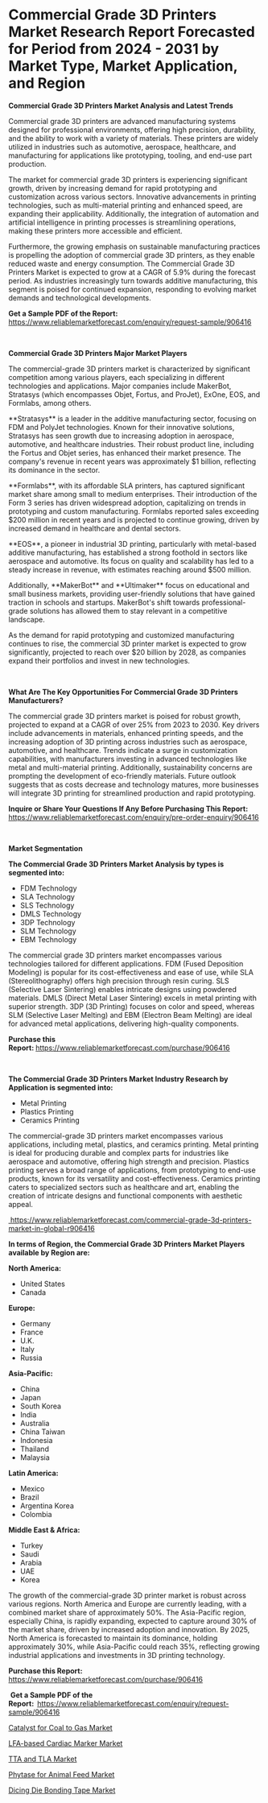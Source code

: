 <p><h1>Commercial Grade 3D Printers Market Research Report Forecasted for Period from 2024 -  2031 by Market Type, Market Application, and Region</h1></p><p><strong>Commercial Grade 3D Printers Market Analysis and Latest Trends</strong></p>
<p><p>Commercial grade 3D printers are advanced manufacturing systems designed for professional environments, offering high precision, durability, and the ability to work with a variety of materials. These printers are widely utilized in industries such as automotive, aerospace, healthcare, and manufacturing for applications like prototyping, tooling, and end-use part production.</p><p>The market for commercial grade 3D printers is experiencing significant growth, driven by increasing demand for rapid prototyping and customization across various sectors. Innovative advancements in printing technologies, such as multi-material printing and enhanced speed, are expanding their applicability. Additionally, the integration of automation and artificial intelligence in printing processes is streamlining operations, making these printers more accessible and efficient.</p><p>Furthermore, the growing emphasis on sustainable manufacturing practices is propelling the adoption of commercial grade 3D printers, as they enable reduced waste and energy consumption. The Commercial Grade 3D Printers Market is expected to grow at a CAGR of 5.9% during the forecast period. As industries increasingly turn towards additive manufacturing, this segment is poised for continued expansion, responding to evolving market demands and technological developments.</p></p>
<p><strong>Get a Sample PDF of the Report:&nbsp;</strong> <a href="https://www.reliablemarketforecast.com/enquiry/request-sample/906416?utm_campaign=1127&utm_medium=2&utm_source=Github&utm_content=ia&utm_term=11102024&utm_id=commercial-grade-3d-printers">https://www.reliablemarketforecast.com/enquiry/request-sample/906416</a></p>
<p>&nbsp;</p>
<p><strong>Commercial Grade 3D Printers Major Market Players</strong></p>
<p><p>The commercial-grade 3D printers market is characterized by significant competition among various players, each specializing in different technologies and applications. Major companies include MakerBot, Stratasys (which encompasses Objet, Fortus, and ProJet), ExOne, EOS, and Formlabs, among others.</p><p>**Stratasys** is a leader in the additive manufacturing sector, focusing on FDM and PolyJet technologies. Known for their innovative solutions, Stratasys has seen growth due to increasing adoption in aerospace, automotive, and healthcare industries. Their robust product line, including the Fortus and Objet series, has enhanced their market presence. The company's revenue in recent years was approximately $1 billion, reflecting its dominance in the sector.</p><p>**Formlabs**, with its affordable SLA printers, has captured significant market share among small to medium enterprises. Their introduction of the Form 3 series has driven widespread adoption, capitalizing on trends in prototyping and custom manufacturing. Formlabs reported sales exceeding $200 million in recent years and is projected to continue growing, driven by increased demand in healthcare and dental sectors. </p><p>**EOS**, a pioneer in industrial 3D printing, particularly with metal-based additive manufacturing, has established a strong foothold in sectors like aerospace and automotive. Its focus on quality and scalability has led to a steady increase in revenue, with estimates reaching around $500 million.</p><p>Additionally, **MakerBot** and **Ultimaker** focus on educational and small business markets, providing user-friendly solutions that have gained traction in schools and startups. MakerBot's shift towards professional-grade solutions has allowed them to stay relevant in a competitive landscape.</p><p>As the demand for rapid prototyping and customized manufacturing continues to rise, the commercial 3D printer market is expected to grow significantly, projected to reach over $20 billion by 2028, as companies expand their portfolios and invest in new technologies.</p></p>
<p>&nbsp;</p>
<p><strong>What Are The Key Opportunities For Commercial Grade 3D Printers Manufacturers?</strong></p>
<p><p>The commercial grade 3D printers market is poised for robust growth, projected to expand at a CAGR of over 25% from 2023 to 2030. Key drivers include advancements in materials, enhanced printing speeds, and the increasing adoption of 3D printing across industries such as aerospace, automotive, and healthcare. Trends indicate a surge in customization capabilities, with manufacturers investing in advanced technologies like metal and multi-material printing. Additionally, sustainability concerns are prompting the development of eco-friendly materials. Future outlook suggests that as costs decrease and technology matures, more businesses will integrate 3D printing for streamlined production and rapid prototyping.</p></p>
<p><strong>Inquire or Share Your Questions If Any Before Purchasing This Report:</strong> <a href="https://www.reliablemarketforecast.com/enquiry/pre-order-enquiry/906416?utm_campaign=1127&utm_medium=2&utm_source=Github&utm_content=ia&utm_term=11102024&utm_id=commercial-grade-3d-printers">https://www.reliablemarketforecast.com/enquiry/pre-order-enquiry/906416</a></p>
<p>&nbsp;</p>
<p><strong>Market Segmentation</strong></p>
<p><strong>The Commercial Grade 3D Printers Market Analysis by types is segmented into:</strong></p>
<p><ul><li>FDM Technology</li><li>SLA Technology</li><li>SLS Technology</li><li>DMLS Technology</li><li>3DP Technology</li><li>SLM Technology</li><li>EBM Technology</li></ul></p>
<p><p>The commercial grade 3D printers market encompasses various technologies tailored for different applications. FDM (Fused Deposition Modeling) is popular for its cost-effectiveness and ease of use, while SLA (Stereolithography) offers high precision through resin curing. SLS (Selective Laser Sintering) enables intricate designs using powdered materials. DMLS (Direct Metal Laser Sintering) excels in metal printing with superior strength. 3DP (3D Printing) focuses on color and speed, whereas SLM (Selective Laser Melting) and EBM (Electron Beam Melting) are ideal for advanced metal applications, delivering high-quality components.</p></p>
<p><strong>Purchase this Report:&nbsp;</strong><a href="https://www.reliablemarketforecast.com/purchase/906416?utm_campaign=1127&utm_medium=2&utm_source=Github&utm_content=ia&utm_term=11102024&utm_id=commercial-grade-3d-printers">https://www.reliablemarketforecast.com/purchase/906416</a></p>
<p>&nbsp;</p>
<p><strong>The Commercial Grade 3D Printers Market Industry Research by Application is segmented into:</strong></p>
<p><ul><li>Metal Printing</li><li>Plastics Printing</li><li>Ceramics Printing</li></ul></p>
<p><p>The commercial-grade 3D printers market encompasses various applications, including metal, plastics, and ceramics printing. Metal printing is ideal for producing durable and complex parts for industries like aerospace and automotive, offering high strength and precision. Plastics printing serves a broad range of applications, from prototyping to end-use products, known for its versatility and cost-effectiveness. Ceramics printing caters to specialized sectors such as healthcare and art, enabling the creation of intricate designs and functional components with aesthetic appeal.</p></p>
<p><a href="https://www.reliablemarketforecast.com/commercial-grade-3d-printers-market-in-global-r906416?utm_campaign=1127&utm_medium=2&utm_source=Github&utm_content=ia&utm_term=11102024&utm_id=commercial-grade-3d-printers">&nbsp;https://www.reliablemarketforecast.com/commercial-grade-3d-printers-market-in-global-r906416</a></p>
<p><strong>In terms of Region, the Commercial Grade 3D Printers Market Players available by Region are:</strong></p>
<p>
    <p> <strong> North America: </strong>
        <ul>
            <li>United States</li>
            <li>Canada</li>
        </ul>
        </p> 
    <p> <strong> Europe: </strong>
        <ul>
            <li>Germany</li>
            <li>France</li>
            <li>U.K.</li>
            <li>Italy</li>
            <li>Russia</li>
        </ul>
        </p> 
    <p> <strong> Asia-Pacific: </strong>
        <ul>
            <li>China</li>
            <li>Japan</li>
            <li>South Korea</li>
            <li>India</li>
            <li>Australia</li>
            <li>China Taiwan</li>
            <li>Indonesia</li>
            <li>Thailand</li>
            <li>Malaysia</li>
        </ul>
        </p> 
    <p> <strong> Latin America: </strong>
        <ul>
            <li>Mexico</li>
            <li>Brazil</li>
            <li>Argentina Korea</li>
            <li>Colombia</li>
        </ul>
        </p> 
    <p> <strong> Middle East & Africa: </strong>
        <ul>
            <li>Turkey</li>
            <li>Saudi</li>
            <li>Arabia</li>
            <li>UAE</li>
            <li>Korea</li>
        </ul>
    </p>
    </p>
<p><p>The growth of the commercial-grade 3D printer market is robust across various regions. North America and Europe are currently leading, with a combined market share of approximately 50%. The Asia-Pacific region, especially China, is rapidly expanding, expected to capture around 30% of the market share, driven by increased adoption and innovation. By 2025, North America is forecasted to maintain its dominance, holding approximately 30%, while Asia-Pacific could reach 35%, reflecting growing industrial applications and investments in 3D printing technology.</p></p>
<p><strong>Purchase this Report: </strong><a href="https://www.reliablemarketforecast.com/purchase/906416?utm_campaign=1127&utm_medium=2&utm_source=Github&utm_content=ia&utm_term=11102024&utm_id=commercial-grade-3d-printers">https://www.reliablemarketforecast.com/purchase/906416</a></p>
<p>&nbsp;<strong>Get a Sample PDF of the Report:&nbsp;&nbsp;</strong><a href="https://www.reliablemarketforecast.com/enquiry/request-sample/906416?utm_campaign=1127&utm_medium=2&utm_source=Github&utm_content=ia&utm_term=11102024&utm_id=commercial-grade-3d-printers">https://www.reliablemarketforecast.com/enquiry/request-sample/906416</a></p>
<p><strong></strong></p>
<p><p><a href="https://www.linkedin.com/pulse/strategic-market-insights-navigating-global-catalyst-p2ztf?utm_campaign=1127&utm_medium=2&utm_source=Github&utm_content=ia&utm_term=11102024&utm_id=commercial-grade-3d-printers">Catalyst for Coal to Gas Market</a></p><p><a href="https://www.linkedin.com/pulse/lfa-based-cardiac-marker-market-dynamics-application-types-eks6c?utm_campaign=1127&utm_medium=2&utm_source=Github&utm_content=ia&utm_term=11102024&utm_id=commercial-grade-3d-printers">LFA-based Cardiac Marker Market</a></p><p><a href="https://www.linkedin.com/pulse/global-perspectives-tta-tla-market-trends-forecast-2024-nyshe?utm_campaign=1127&utm_medium=2&utm_source=Github&utm_content=ia&utm_term=11102024&utm_id=commercial-grade-3d-printers">TTA and TLA Market</a></p><p><a href="https://www.linkedin.com/pulse/phytase-animal-feed-market-trends-focusing-insight-forecast-jzgbc?utm_campaign=1127&utm_medium=2&utm_source=Github&utm_content=ia&utm_term=11102024&utm_id=commercial-grade-3d-printers">Phytase for Animal Feed Market</a></p><p><a href="https://www.linkedin.com/pulse/global-dicing-die-bonding-tape-industry-types-applications-aqhvf?utm_campaign=1127&utm_medium=2&utm_source=Github&utm_content=ia&utm_term=11102024&utm_id=commercial-grade-3d-printers">Dicing Die Bonding Tape Market</a></p></p>